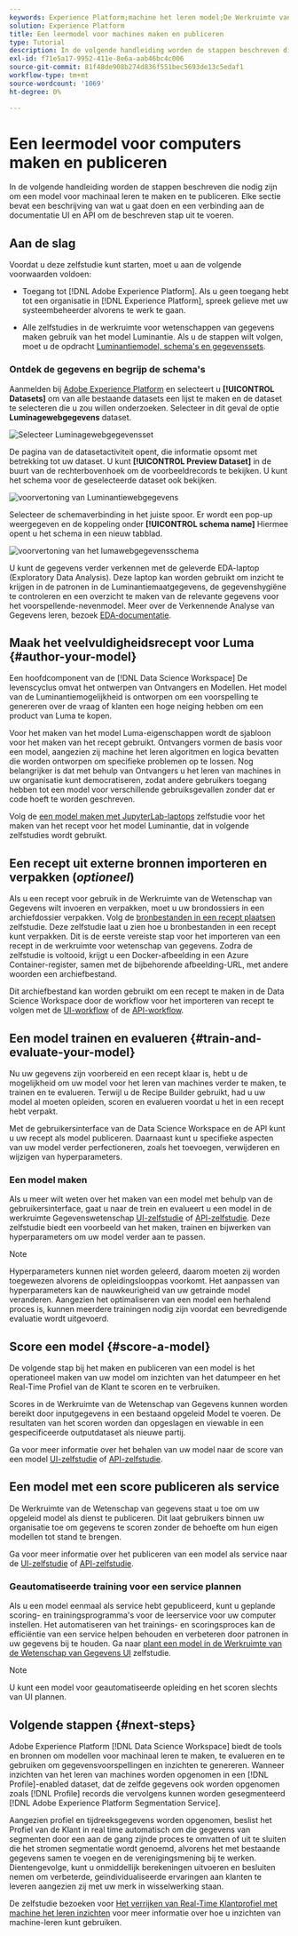 ```yaml
---
keywords: Experience Platform;machine het leren model;De Werkruimte van de Wetenschap van Gegevens;populaire onderwerpen;creeer en publiceer een model
solution: Experience Platform
title: Een leermodel voor machines maken en publiceren
type: Tutorial
description: In de volgende handleiding worden de stappen beschreven die nodig zijn om een model voor machinaal leren te maken en te publiceren.
exl-id: f71e5a17-9952-411e-8e6a-aab46bc4c006
source-git-commit: 81f48de908b274d836f551bec5693de13c5edaf1
workflow-type: tm+mt
source-wordcount: '1069'
ht-degree: 0%

---
```



# Een leermodel voor computers maken en publiceren

In de volgende handleiding worden de stappen beschreven die nodig zijn om een model voor machinaal leren te maken en te publiceren. Elke sectie bevat een beschrijving van wat u gaat doen en een verbinding aan de documentatie UI en API om de beschreven stap uit te voeren.

## Aan de slag

Voordat u deze zelfstudie kunt starten, moet u aan de volgende voorwaarden voldoen:

- Toegang tot [!DNL Adobe Experience Platform]. Als u geen toegang hebt tot een organisatie in [!DNL Experience Platform], spreek gelieve met uw systeembeheerder alvorens te werk te gaan.

- Alle zelfstudies in de werkruimte voor wetenschappen van gegevens maken gebruik van het model Luminantie. Als u de stappen wilt volgen, moet u de opdracht [Luminantiemodel, schema&#39;s en gegevenssets](./create-luma-data.md).

### Ontdek de gegevens en begrijp de schema&#39;s

Aanmelden bij [Adobe Experience Platform](https://platform.adobe.com/) en selecteert u **[!UICONTROL Datasets]** om van alle bestaande datasets een lijst te maken en de dataset te selecteren die u zou willen onderzoeken. Selecteer in dit geval de optie **Luminagewebgegevens** dataset.

![Selecteer Luminagewebgegevensset](../images/models-recipes/model-walkthrough/luma-dataset.png)

De pagina van de datasetactiviteit opent, die informatie opsomt met betrekking tot uw dataset. U kunt **[!UICONTROL Preview Dataset]** in de buurt van de rechterbovenhoek om de voorbeeldrecords te bekijken. U kunt het schema voor de geselecteerde dataset ook bekijken.

![voorvertoning van Luminantiewebgegevens](../images/models-recipes/model-walkthrough/preview-dataset.png)

Selecteer de schemaverbinding in het juiste spoor. Er wordt een pop-up weergegeven en de koppeling onder **[!UICONTROL schema name]** Hiermee opent u het schema in een nieuw tabblad.

![voorvertoning van het lumawebgegevensschema](../images/models-recipes/model-walkthrough/preview-schema.png)

U kunt de gegevens verder verkennen met de geleverde EDA-laptop (Exploratory Data Analysis). Deze laptop kan worden gebruikt om inzicht te krijgen in de patronen in de Luminantiemaatgegevens, de gegevenshygiëne te controleren en een overzicht te maken van de relevante gegevens voor het voorspellende-nevenmodel. Meer over de Verkennende Analyse van Gegevens leren, bezoek [EDA-documentatie](../jupyterlab/eda-notebook.md).

## Maak het veelvuldigheidsrecept voor Luma {#author-your-model}

Een hoofdcomponent van de [!DNL Data Science Workspace] De levenscyclus omvat het ontwerpen van Ontvangers en Modellen. Het model van de Luminantiemogelijkheid is ontworpen om een voorspelling te genereren over de vraag of klanten een hoge neiging hebben om een product van Luma te kopen.

Voor het maken van het model Luma-eigenschappen wordt de sjabloon voor het maken van het recept gebruikt. Ontvangers vormen de basis voor een model, aangezien zij machine het leren algoritmen en logica bevatten die worden ontworpen om specifieke problemen op te lossen. Nog belangrijker is dat met behulp van Ontvangers u het leren van machines in uw organisatie kunt democratiseren, zodat andere gebruikers toegang hebben tot een model voor verschillende gebruiksgevallen zonder dat er code hoeft te worden geschreven.

Volg de [een model maken met JupyterLab-laptops](../jupyterlab/create-a-model.md) zelfstudie voor het maken van het recept voor het model Luminantie, dat in volgende zelfstudies wordt gebruikt.

## Een recept uit externe bronnen importeren en verpakken (*optioneel*)

Als u een recept voor gebruik in de Werkruimte van de Wetenschap van Gegevens wilt invoeren en verpakken, moet u uw brondossiers in een archiefdossier verpakken. Volg de [bronbestanden in een recept plaatsen](./package-source-files-recipe.md) zelfstudie. Deze zelfstudie laat u zien hoe u bronbestanden in een recept kunt verpakken. Dit is de eerste vereiste stap voor het importeren van een recept in de werkruimte voor wetenschap van gegevens. Zodra de zelfstudie is voltooid, krijgt u een Docker-afbeelding in een Azure Container-register, samen met de bijbehorende afbeelding-URL, met andere woorden een archiefbestand.

Dit archiefbestand kan worden gebruikt om een recept te maken in de Data Science Workspace door de workflow voor het importeren van recept te volgen met de [UI-workflow](./import-packaged-recipe-ui.md) of de [API-workflow](./import-packaged-recipe-api.md).

## Een model trainen en evalueren {#train-and-evaluate-your-model}

Nu uw gegevens zijn voorbereid en een recept klaar is, hebt u de mogelijkheid om uw model voor het leren van machines verder te maken, te trainen en te evalueren. Terwijl u de Recipe Builder gebruikt, had u uw model al moeten opleiden, scoren en evalueren voordat u het in een recept hebt verpakt.

Met de gebruikersinterface van de Data Science Workspace en de API kunt u uw recept als model publiceren. Daarnaast kunt u specifieke aspecten van uw model verder perfectioneren, zoals het toevoegen, verwijderen en wijzigen van hyperparameters.

### Een model maken

Als u meer wilt weten over het maken van een model met behulp van de gebruikersinterface, gaat u naar de trein en evalueert u een model in de werkruimte Gegevenswetenschap [UI-zelfstudie](./train-evaluate-model-ui.md) of [API-zelfstudie](./train-evaluate-model-api.md). Deze zelfstudie biedt een voorbeeld van het maken, trainen en bijwerken van hyperparameters om uw model verder aan te passen.

>[!NOTE]
>
> Hyperparameters kunnen niet worden geleerd, daarom moeten zij worden toegewezen alvorens de opleidingslooppas voorkomt. Het aanpassen van hyperparameters kan de nauwkeurigheid van uw getrainde model veranderen. Aangezien het optimaliseren van een model een herhalend proces is, kunnen meerdere trainingen nodig zijn voordat een bevredigende evaluatie wordt uitgevoerd.

## Score een model {#score-a-model}

De volgende stap bij het maken en publiceren van een model is het operationeel maken van uw model om inzichten van het datumpeer en het Real-Time Profiel van de Klant te scoren en te verbruiken.

Scores in de Werkruimte van de Wetenschap van Gegevens kunnen worden bereikt door inputgegevens in een bestaand opgeleid Model te voeren. De resultaten van het scoren worden dan opgeslagen en viewable in een gespecificeerde outputdataset als nieuwe partij.

Ga voor meer informatie over het behalen van uw model naar de score van een model [UI-zelfstudie](./score-model-ui.md) of [API-zelfstudie](./score-model-api.md).

## Een model met een score publiceren als service

De Werkruimte van de Wetenschap van gegevens staat u toe om uw opgeleid model als dienst te publiceren. Dit laat gebruikers binnen uw organisatie toe om gegevens te scoren zonder de behoefte om hun eigen modellen tot stand te brengen.

Ga voor meer informatie over het publiceren van een model als service naar de [UI-zelfstudie](./publish-model-service-ui.md) of [API-zelfstudie](./publish-model-service-api.md).

### Geautomatiseerde training voor een service plannen

Als u een model eenmaal als service hebt gepubliceerd, kunt u geplande scoring- en trainingsprogramma&#39;s voor de leerservice voor uw computer instellen. Het automatiseren van het trainings- en scoringsproces kan de efficiëntie van een service helpen behouden en verbeteren door patronen in uw gegevens bij te houden. Ga naar [plant een model in de Werkruimte van de Wetenschap van Gegevens UI](./schedule-models-ui.md) zelfstudie.

>[!NOTE]
>
> U kunt een model voor geautomatiseerde opleiding en het scoren slechts van UI plannen.

## Volgende stappen {#next-steps}

Adobe Experience Platform [!DNL Data Science Workspace] biedt de tools en bronnen om modellen voor machinaal leren te maken, te evalueren en te gebruiken om gegevensvoorspellingen en inzichten te genereren. Wanneer inzichten van het leren van machines worden opgenomen in een [!DNL Profile]-enabled dataset, dat de zelfde gegevens ook worden opgenomen zoals [!DNL Profile] records die vervolgens kunnen worden gesegmenteerd [!DNL Adobe Experience Platform Segmentation Service].

Aangezien profiel en tijdreeksgegevens worden opgenomen, beslist het Profiel van de Klant in real time automatisch om die gegevens van segmenten door een aan de gang zijnde proces te omvatten of uit te sluiten die het stromen segmentatie wordt genoemd, alvorens het met bestaande gegevens samen te voegen en de verenigingsmening bij te werken. Dientengevolge, kunt u onmiddellijk berekeningen uitvoeren en besluiten nemen om verbeterde, geïndividualiseerde ervaringen aan klanten te leveren aangezien zij met uw merk in wisselwerking staan.

De zelfstudie bezoeken voor [Het verrijken van Real-Time Klantprofiel met machine het leren inzichten](./enrich-profile.md) voor meer informatie over hoe u inzichten van machine-leren kunt gebruiken.
